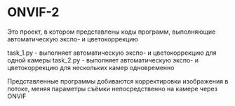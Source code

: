 # ONVIF-2
Это проект, в котором представлены коды программ, выполняющие автоматическую экспо- и цветокоррекцию

task_1.py - выполняет автоматическую экспо- и цветокоррекцию для одной камеры
task_2.py - выполняет автоматическую экспо- и цветокоррекцию для нескольких камер одновременно

Представленные программы добиваются корректировки изображения в потоке, меняя параметры съёмки непосредственно на камере через ONVIF
